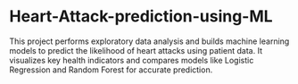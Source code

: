 # Heart-Attack-prediction-using-ML
This project performs exploratory data analysis and builds machine learning models to predict the likelihood of heart attacks using patient data. It visualizes key health indicators and compares models like Logistic Regression and Random Forest for accurate prediction.
